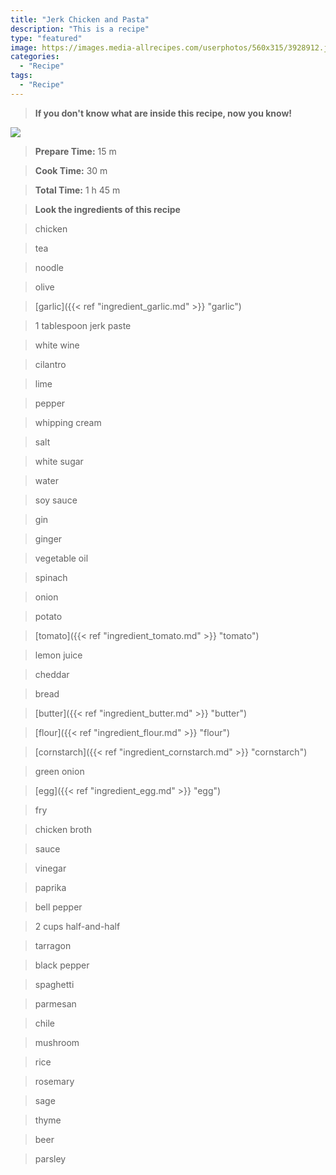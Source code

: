 ```yaml
---
title: "Jerk Chicken and Pasta"
description: "This is a recipe"
type: "featured"
image: https://images.media-allrecipes.com/userphotos/560x315/3928912.jpg
categories: 
  - "Recipe"
tags: 
  - "Recipe"
---
```



>**If you don't know what are inside this recipe, now you know!**

![](../images/Recipes-Banner.jpg)
> **Prepare Time:** 15 m


> **Cook Time:** 30 m


> **Total Time:** 1 h 45 m

> **Look the ingredients of this recipe**

> chicken

> tea

> noodle

> olive

> [garlic]({{< ref "ingredient_garlic.md" >}} "garlic")

> 1 tablespoon jerk paste

> white wine

> cilantro

> lime

> pepper

> whipping cream

> salt

> white sugar

> water

> soy sauce

> gin

> ginger

> vegetable oil

> spinach

> onion

> potato

> [tomato]({{< ref "ingredient_tomato.md" >}} "tomato")

> lemon juice

> cheddar

> bread

> [butter]({{< ref "ingredient_butter.md" >}} "butter")

> [flour]({{< ref "ingredient_flour.md" >}} "flour")

> [cornstarch]({{< ref "ingredient_cornstarch.md" >}} "cornstarch")

> green onion

> [egg]({{< ref "ingredient_egg.md" >}} "egg")

> fry

> chicken broth

> sauce

> vinegar

> paprika

> bell pepper

> 2 cups half-and-half

> tarragon

> black pepper

> spaghetti

> parmesan

> chile

> mushroom

> rice

> rosemary

> sage

> thyme

> beer

> parsley

